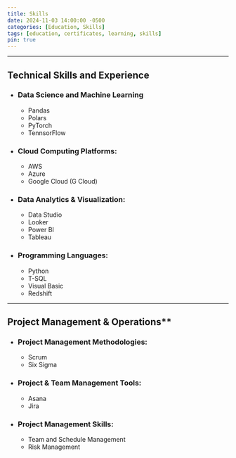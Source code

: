 ```yaml
---
title: Skills
date: 2024-11-03 14:00:00 -0500
categories: [Education, Skills]
tags: [education, certificates, learning, skills]
pin: true
---
```


---

## Technical Skills and Experience

* ### Data Science and Machine Learning
    * Pandas
    * Polars
    * PyTorch
    * TennsorFlow
* ### Cloud Computing Platforms:
    * AWS 
    * Azure
    * Google Cloud (G Cloud)
* ### Data Analytics & Visualization:
    * Data Studio
    * Looker
    * Power BI
    * Tableau
* ### Programming Languages:
    * Python
    * T-SQL
    * Visual Basic
    * Redshift 

---

## Project Management & Operations**

* ### Project Management Methodologies:
    * Scrum
    * Six Sigma
* ### Project & Team Management Tools:
    * Asana
    * Jira
* ### Project Management Skills:
    * Team and Schedule Management
    * Risk Management 